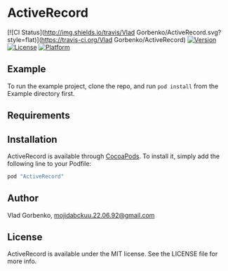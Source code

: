 # ActiveRecord

[![CI Status](http://img.shields.io/travis/Vlad Gorbenko/ActiveRecord.svg?style=flat)](https://travis-ci.org/Vlad Gorbenko/ActiveRecord)
[![Version](https://img.shields.io/cocoapods/v/ActiveRecord.svg?style=flat)](http://cocoapods.org/pods/ActiveRecord)
[![License](https://img.shields.io/cocoapods/l/ActiveRecord.svg?style=flat)](http://cocoapods.org/pods/ActiveRecord)
[![Platform](https://img.shields.io/cocoapods/p/ActiveRecord.svg?style=flat)](http://cocoapods.org/pods/ActiveRecord)

## Example

To run the example project, clone the repo, and run `pod install` from the Example directory first.

## Requirements

## Installation

ActiveRecord is available through [CocoaPods](http://cocoapods.org). To install
it, simply add the following line to your Podfile:

```ruby
pod "ActiveRecord"
```

## Author

Vlad Gorbenko, mojidabckuu.22.06.92@gmail.com

## License

ActiveRecord is available under the MIT license. See the LICENSE file for more info.
